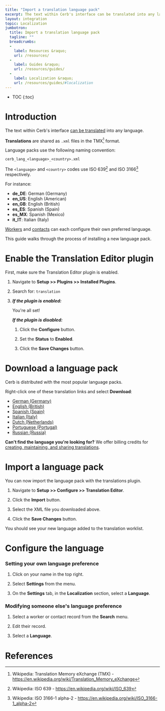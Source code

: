 ```yaml
---
title: "Import a translation language pack"
excerpt: The text within Cerb's interface can be translated into any language. This guide walks through the process of installing a new language pack.
layout: integration
topic: Localization
jumbotron:
  title: Import a translation language pack
  tagline: ""
  breadcrumbs:
  -
    label: Resources &raquo;
    url: /resources/
  -
    label: Guides &raquo;
    url: /resources/guides/
  -
    label: Localization &raquo;
    url: /resources/guides/#localization
---
```


* TOC
{:toc}

# Introduction

The text within Cerb's interface [can be translated](/guides/localization/create-translation/) into any language.

**Translations** are shared as `.xml` files in the TMX[^tmx] format.

Language packs use the following naming convention:

`cerb_lang_<language>_<country>.xml`

The `<language>` and `<country>` codes use ISO 639[^iso-639] and ISO 3166[^iso-3166] respectively.

For instance:

* **de_DE**: German (Germany)
* **en_US**: English (American)
* **en_GB**: English (British)
* **es_ES**: Spanish (Spain)
* **es_MX**: Spanish (Mexico)
* **it_IT**: Italian (Italy)

[Workers](/docs/workers/) and [contacts](/docs/contacts/) can each configure their own preferred language.

This guide walks through the process of installing a new language pack.

# Enable the Translation Editor plugin

First, make sure the Translation Editor plugin is enabled.

1. Navigate to **Setup >> Plugins >> Installed Plugins**.

2. Search for: `translation`

3. 
	***If the plugin is enabled:***

	You're all set!

	***If the plugin is disabled:***

	1. Click the **Configure** button.

	1. Set the **Status** to **Enabled**.

	1. Click the **Save Changes** button.

# Download a language pack

Cerb is distributed with the most popular language packs.

Right-click one of these translation links and select **Download**:

* [German (Germany)](https://raw.githubusercontent.com/cerb/cerb-release/master/install/extras/translations/cerb_lang_de_DE.xml)
* [English (British)](https://raw.githubusercontent.com/cerb/cerb-release/master/install/extras/translations/cerb_lang_en_GB.xml)
* [Spanish (Spain)](https://raw.githubusercontent.com/cerb/cerb-release/master/install/extras/translations/cerb_lang_es_ES.xml)
* [Italian (Italy)](https://raw.githubusercontent.com/cerb/cerb-release/master/install/extras/translations/cerb_lang_it_IT.xml)
* [Dutch (Netherlands)](https://raw.githubusercontent.com/cerb/cerb-release/master/install/extras/translations/cerb_lang_nl_NL.xml)
* [Portuguese (Portugal)](https://raw.githubusercontent.com/cerb/cerb-release/master/install/extras/translations/cerb_lang_pt_PT.xml)
* [Russian (Russia)](https://raw.githubusercontent.com/cerb/cerb-release/master/install/extras/translations/cerb_lang_ru_RU.xml)

<div class="cerb-box note">
<p><b>Can't find the language you're looking for?</b> We offer billing credits for <a href="/guides/localization/create-translation/">creating, maintaining, and sharing translations</a>.</p>
</div>

# Import a language pack

You can now import the language pack with the translations plugin.

1. Navigate to **Setup >> Configure >> Translation Editor**.

1. Click the **Import** button.

1. Select the XML file you downloaded above.

1. Click the **Save Changes** button.

You should see your new language added to the translation worklist.

# Configure the language

### Setting your own language preference

1. Click on your name in the top right.

1. Select **Settings** from the menu.

1. On the **Settings** tab, in the **Localization** section, select a **Language**.

### Modifying someone else's language preference

1. Select a worker or contact record from the **Search** menu.

1. Edit their record.

1. Select a **Language**.

# References

[^iso-3166]: Wikipedia: ISO 3166-1 alpha-2 - <https://en.wikipedia.org/wiki/ISO_3166-1_alpha-2>
[^iso-639]: Wikipedia: ISO 639 - <https://en.wikipedia.org/wiki/ISO_639>
[^tmx]: Wikipedia: Translation Memory eXchange (TMX) - <https://en.wikipedia.org/wiki/Translation_Memory_eXchange>
